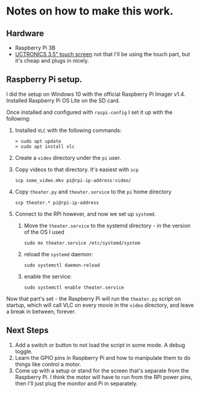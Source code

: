 # Notes on how to make this work.

## Hardware

-   Raspberry Pi 3B
-   [UCTRONICS 3.5" touch screen](https://www.amazon.com/gp/product/B076M399XX/ref=ppx_yo_dt_b_search_asin_title?ie=UTF8&psc=1) not that I'll be using the touch part, but it's cheap and plugs in nicely.

## Raspberry Pi setup.

I did the setup on Windows 10 with the official Raspberry Pi Imager v1.4. Installed Raspberry Pi OS Lite on the SD card.

Once installed and configured with `raspi-config` I set it up with the following:

1.  Installed `VLC` with the following commands:

        > sudo apt update
        > sudo apt install vlc

2.  Create a `video` directory under the `pi` user.

3.  Copy videos to that directory. It's easiest with `scp`

        scp some_video.mkv pi@rpi-ip-address:video/

4.  Copy `theater.py` and `theater.service` to the `pi` home directory

        scp theater.* pi@rpi-ip-address

5.  Connect to the RPi however, and now we set up `systemd`.

    1.  Move the `theater.service` to the systemd directory - in the version of the OS I used

            sudo mv theater.service /etc/systemd/system
    2.  reload the `systemd` daemon: 

            sudo systemctl daemon-reload
    3.  enable the service:

            sudo systemctl enable theater.service

Now that part's set - the Raspberry Pi will run the `theater.py` script on startup, which will call VLC on every movie in the `video` directory, and leave a break in between, forever.

## Next Steps

1.  Add a switch or button to not load the script in some mode. A debug toggle.
2.  Learn the GPIO pins in Raspberry Pi and how to manipulate them to do things like control a motor.
3.  Come up with a setup or stand for the screen that's separate from the Raspberry Pi. I think the motor will have to run from the RPi power pins, then I'll just plug the monitor and Pi in separately.

